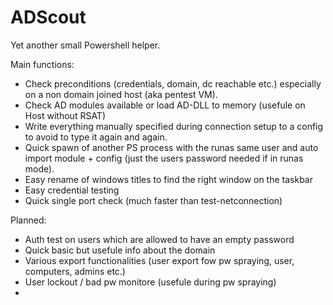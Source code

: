 # ADScout

Yet another small Powershell helper.

Main functions:
- Check preconditions (credentials, domain, dc reachable etc.) especially on a non domain joined host (aka pentest VM).
- Check AD modules available or load AD-DLL to memory (usefule on Host without RSAT)
- Write everything manually specified during connection setup to a config to avoid to type it again and again.
- Quick spawn of another PS process with the runas same user and auto import module + config (just the users password needed if in runas mode).
- Easy rename of windows titles to find the right window on the taskbar
- Easy credential testing
- Quick single port check (much faster than test-netconnection)

Planned:
- Auth test on users which are allowed to have an empty password
- Quick basic but usefule info about the domain
- Various export functionalities (user export fow pw spraying, user, computers, admins etc.)
- User lockout / bad pw monitore (usefule during pw spraying)
- 